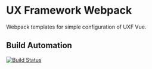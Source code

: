 # UX Framework Webpack

Webpack templates for simple configuration of UXF Vue.

## Build Automation

[![Build Status](https://github.com/hivesolutions/uxf_webpack/workflows/Main%20Workflow/badge.svg)](https://github.com/hivesolutions/uxf_webpack/actions)
